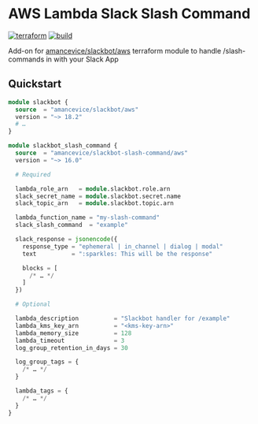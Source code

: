 # AWS Lambda Slack Slash Command

[![terraform](https://img.shields.io/github/v/tag/amancevice/terraform-aws-slackbot-slash-command?color=62f&label=version&logo=terraform&style=flat-square)](https://registry.terraform.io/modules/amancevice/serverless-pypi/aws)
[![build](https://img.shields.io/github/workflow/status/amancevice/terraform-aws-slackbot-slash-command/Test?logo=github&style=flat-square)](https://github.com/amancevice/terraform-aws-slackbot-slash-command/actions)

Add-on for [amancevice/slackbot/aws](https://github.com/amancevice/terraform-aws-slackbot) terraform module to handle /slash-commands in with your Slack App

## Quickstart

```terraform
module slackbot {
  source  = "amancevice/slackbot/aws"
  version = "~> 18.2"
  # …
}

module slackbot_slash_command {
  source  = "amancevice/slackbot-slash-command/aws"
  version = "~> 16.0"

  # Required

  lambda_role_arn   = module.slackbot.role.arn
  slack_secret_name = module.slackbot.secret.name
  slack_topic_arn   = module.slackbot.topic.arn

  lambda_function_name = "my-slash-command"
  slack_slash_command  = "example"

  slack_response = jsonencode({
    response_type = "ephemeral | in_channel | dialog | modal"
    text          = ":sparkles: This will be the response"

    blocks = [
      /* … */
    ]
  })

  # Optional

  lambda_description          = "Slackbot handler for /example"
  lambda_kms_key_arn          = "<kms-key-arn>"
  lambda_memory_size          = 128
  lambda_timeout              = 3
  log_group_retention_in_days = 30

  log_group_tags = {
    /* … */
  }

  lambda_tags = {
    /* … */
  }
}
```
